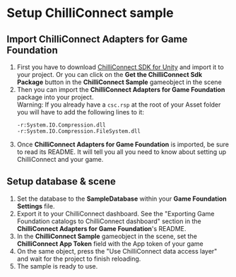 # Setup ChilliConnect sample

## Import ChilliConnect Adapters for Game Foundation
1.  First you have to download [ChilliConnect SDK for Unity](https://docs.chilliconnect.com/guide/sdks/#unity) and import it to your project.
    Or you can click on the **Get the ChilliConnect Sdk Package** button in the **ChilliConnect Sample** gameobject in the scene
2.  Then you can import the **ChilliConnect Adapters for Game Foundation** package into your project.\
    Warning: If you already have a `csc.rsp` at the root of your Asset folder you will have to add the following lines to it:
    ```
    -r:System.IO.Compression.dll
    -r:System.IO.Compression.FileSystem.dll
    ```
3.  Once **ChilliConnect Adapters for Game Foundation** is imported, be sure to read its README.
    It will tell you all you need to know about setting up ChilliConnect and your game.

## Setup database & scene
1.  Set the database to the **SampleDatabase** within your **Game Foundation Settings** file.
2.  Export it to your ChilliConnect dashboard. See the "Exporting Game Foundation catalogs to ChilliConnect dashboard" section in the **ChilliConnect Adapters for Game Foundation**'s README.
3.  In the **ChilliConnect Sample** gameobject in the scene, set the **ChilliConnect App Token** field with the App token of your game 
4.  On the same object, press the "Use ChilliConnect data access layer" and wait for the project to finish reloading.
6.  The sample is ready to use.

